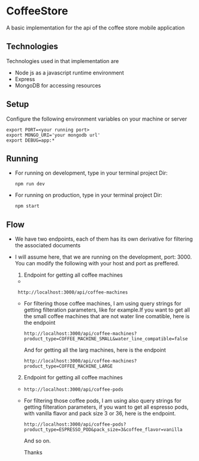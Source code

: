 # CoffeeStore

A basic implementation for the api of the coffee store mobile application

## Technologies
Technologies used in that implementation are
- Node js as a javascript runtime environment
- Express
- MongoDB for accessing resources

## Setup
Configure the following environment variables on your machine or server

```
export PORT=<your running port>
export MONGO_URI='your mongodb url'
export DEBUG=app:*
```

## Running
- For running on development, type in your terminal project Dir:

  ```
  npm run dev
  ```

- For running on production, type in your terminal project Dir:

  ```
  npm start
  ```

## Flow
- We have two endpoints, each of them has its own derivative for filtering the associated documents

- I will assume here, that we are running on the development, port: 3000.
  You can modify the following with your host and port as preffered.

  1. Endpoint for getting all coffee machines 
  - 
  ```
   http://localhost:3000/api/coffee-machines
  ```
  - For filtering those coffee machines, I am using query strings for getting
    filteration parameters, like for example.If you want to get all the small
    coffee machines that are not water line comatible, here is the endpoint
    ```
    http://localhost:3000/api/coffee-machines?product_type=COFFEE_MACHINE_SMALL&water_line_compatible=false
    ```
    And for getting all the larg machines, here is the endpoint

    ```
    http://localhost:3000/api/coffee-machines?product_type=COFFEE_MACHINE_LARGE
    ```


  2. Endpoint for getting all coffee machines 
  - 
    ```
    http://localhost:3000/api/coffee-pods
    ```
  - For filtering those coffee pods, I am using also query strings for getting
    filteration parameters, if you want to get all espresso pods, with vanilla 
    flavor and pack size 3 or 36, here is the endpoint.
    ```
    http://localhost:3000/api/coffee-pods?product_type=ESPRESSO_POD&pack_size=3&coffee_flavor=vanilla
    ```
    And so on.

    Thanks
